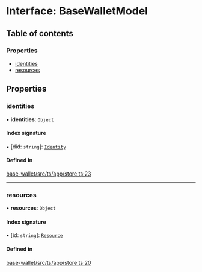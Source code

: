 # Interface: BaseWalletModel

## Table of contents

### Properties

- [identities](BaseWalletModel.md#identities)
- [resources](BaseWalletModel.md#resources)

## Properties

### identities

• **identities**: `Object`

#### Index signature

▪ [did: `string`]: [`Identity`](../API.md#identity)

#### Defined in

[base-wallet/src/ts/app/store.ts:23](https://gitlab.com/i3-market/code/wp3/t3.2/i3m-wallet-monorepo/-/blob/80397ef/packages/base-wallet/src/ts/app/store.ts#L23)

___

### resources

• **resources**: `Object`

#### Index signature

▪ [id: `string`]: [`Resource`](../API.md#resource)

#### Defined in

[base-wallet/src/ts/app/store.ts:20](https://gitlab.com/i3-market/code/wp3/t3.2/i3m-wallet-monorepo/-/blob/80397ef/packages/base-wallet/src/ts/app/store.ts#L20)
